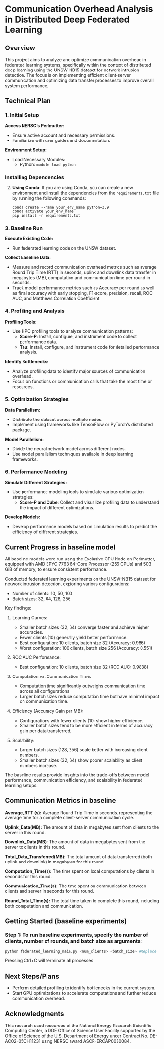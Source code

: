 # Communication Overhead Analysis in Distributed Deep Federated Learning

## Overview

This project aims to analyze and optimize communication overhead in federated learning systems, specifically within the context of distributed deep learning using the UNSW-NB15 dataset for network intrusion detection. The focus is on implementing efficient client-server communication and optimizing data transfer processes to improve overall system performance.

## Technical Plan

### 1. Initial Setup

**Access NERSC’s Perlmutter:**
- Ensure active account and necessary permissions.
- Familiarize with user guides and documentation.

**Environment Setup:**
- Load Necessary Modules:
  - Python: `module load python`
  
### Installing Dependencies

2. **Using Conda**:
   If you are using Conda, you can create a new environment and install the dependencies from the `requirements.txt` file by running the following commands:

   ```shell
   conda create --name your_env_name python=3.9
   conda activate your_env_name
   pip install -r requirements.txt

### 3. Baseline Run

**Execute Existing Code:**
- Run federated learning code on the UNSW dataset.

**Collect Baseline Data:**
- Measure and record communication overhead metrics such as average Round Trip Time (RTT) in seconds, uplink and downlink data transfer in megabytes (MB), computation and communication time per round in seconds.
- Track model performance metrics such as Accuracy per round as well as final accuracy with early stopping, F1-score, precision, recall, ROC AUC, and Matthews Correlation Coefficient

### 4. Profiling and Analysis

**Profiling Tools:**
- Use HPC profiling tools to analyze communication patterns:
  - **Score-P**: Install, configure, and instrument code to collect performance data.
  - **Tau**: Install, configure, and instrument code for detailed performance analysis.

**Identify Bottlenecks:**
- Analyze profiling data to identify major sources of communication overhead.
- Focus on functions or communication calls that take the most time or resources.

### 5. Optimization Strategies

**Data Parallelism:**
- Distribute the dataset across multiple nodes.
- Implement using frameworks like TensorFlow or PyTorch’s distributed package.

**Model Parallelism:**
- Divide the neural network model across different nodes.
- Use model parallelism techniques available in deep learning frameworks.

### 6. Performance Modeling

**Simulate Different Strategies:**
- Use performance modeling tools to simulate various optimization strategies:
  - **Score-P and Cube**: Collect and visualize profiling data to understand the impact of different optimizations.

**Develop Models:**
- Develop performance models based on simulation results to predict the efficiency of different strategies.

## Current Progress in baseline model

All baseline models were run using the Exclusive CPU Node on Perlmutter, equipped with AMD EPYC 7763 64-Core Processor (256 CPUs) and 503 GiB of memory, to ensure consistent performance.

Conducted federated learning experiments on the UNSW-NB15 dataset for network intrusion detection, exploring various configurations:

- Number of clients: 10, 50, 100
- Batch sizes: 32, 64, 128, 256

Key findings:

1. Learning Curves:
   - Smaller batch sizes (32, 64) converge faster and achieve higher accuracies.
   - Fewer clients (10) generally yield better performance.
   - Best configuration: 10 clients, batch size 32 (Accuracy: 0.986)
   - Worst configuration: 100 clients, batch size 256 (Accuracy: 0.551)

2. ROC AUC Performance:
   - Best configuration: 10 clients, batch size 32 (ROC AUC: 0.9838)

3. Computation vs. Communication Time:
   - Computation time significantly outweighs communication time across all configurations.
   - Larger batch sizes reduce computation time but have minimal impact on communication time.

4. Efficiency (Accuracy Gain per MB):
   - Configurations with fewer clients (10) show higher efficiency.
   - Smaller batch sizes tend to be more efficient in terms of accuracy gain per data transferred.

5. Scalability:
   - Larger batch sizes (128, 256) scale better with increasing client numbers.
   - Smaller batch sizes (32, 64) show poorer scalability as client numbers increase.

The baseline results provide insights into the trade-offs between model performance, communication efficiency, and scalability in federated learning setups.

## Communication Metrics in baseline

**Average_RTT (s):**
   Average Round Trip Time in seconds, representing the average time for a complete client-server communication cycle.

**Uplink_Data(MB):**
   The amount of data in megabytes sent from clients to the server in this round.

**Downlink_Data(MB):**
   The amount of data in megabytes sent from the server to clients in this round.

**Total_Data_Transferred(MB):**
  The total amount of data transferred (both uplink and downlink) in megabytes for this round.

**Computation_Time(s):**
   The time spent on local computations by clients in seconds for this round.

**Communication_Time(s):**
   The time spent on communication between clients and server in seconds for this round.

**Round_Total_Time(s):**
   The total time taken to complete this round, including both computation and communication.
     
## Getting Started (baseline experiments)


### Step 1: To run baseline experiments, specify the number of clients, number of rounds, and batch size as arguments:
```sh
python federated_learning_main.py <num_clients> <batch_size> #Replace `<num_clients>` with the number of clients (e.g., 10, 50, 100) and `<batch_size>` with the desired batch size (e.g., 32, 64, 128, 256).

```

Pressing Ctrl+C will terminate all processes




## Next Steps/Plans

- Perform detailed profiling to identify bottlenecks in the current system.
- Start GPU optimizations to accelerate computations and further reduce communication overhead.

## Acknowledgments

This research used resources of the National Energy Research Scientific Computing Center, a DOE Office of Science User Facility supported by the Office of Science of the U.S. Department of Energy under Contract No. DE-AC02-05CH11231 using NERSC award ASCR-ERCAP0030084.
